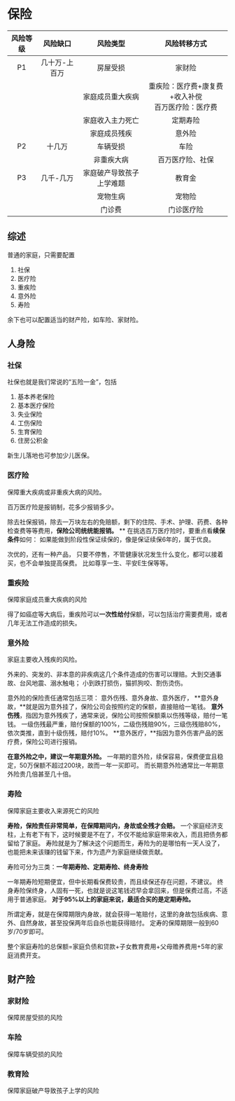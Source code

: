 # 保险

| 风险等级 |   风险缺口    |         风险类型         |                      风险转移方式                      |
| :------: | :-----------: | :----------------------: | :----------------------------------------------------: |
|    P1    | 几十万-上百万 |         房屋受损         |                         家财险                         |
|          |               |     家庭成员重大疾病     | 重疾险：医疗费+康复费+收入补傥 <br> 百万医疗险：医疗费 |
|          |               |     家庭收入主力死亡     |                        定期寿险                        |
|          |               |       家庭成员残疾       |                         意外险                         |
|    P2    |    十几万     |         车辆受损         |                          车险                          |
|          |               |        非重疾大病        |                    百万医疗险、社保                    |
|    P3    |   几千-几万   | 家庭破产导致孩子上学难题 |                         教育金                         |
|          |               |         宠物生病         |                         宠物险                         |
|          |               |          门诊费          |                       门诊医疗险                       |

## 综述

普通的家庭，只需要配置

1. 社保
2. 医疗险
3. 重疾险
4. 意外险
5. 寿险

余下也可以配置适当的财产险，如车险、家财险。

## 人身险

### 社保

社保也就是我们常说的“五险一金”，包括

1. 基本养老保险
2. 基本医疗保险
3. 失业保险
4. 工伤保险
5. 生育保险
6. 住房公积金



新生儿落地也可参加少儿医保。

### 医疗险

保障重大疾病或非重疾大病的风险。

百万医疗险是报销制，花多少报销多少。

除去社保报销，除去一万块左右的免赔额，剩下的住院、手术、护理、药费、各种检查费等等费用，**保险公司统统能报销。**
**
在挑选百万医疗险时，要重点看**续保条件**如何：
如果能做到阶段性保证续保的，像是保证续保6年的，属于优良。

次优的，还有一种产品，
只要不停售，不管健康状况发生什么变化，都可以接着买，也不会单独提高保费。
比如尊享一生、平安E生保等等。

### 重疾险

保障家庭成员重大疾病的风险

得了如癌症等大病后，重疾险可以**一次性给付**保额，可以包括治疗需要费用，或者几年无法工作造成的损失。

### 意外险

家庭主要收入残疾的风险。

外来的、突发的、非本意的非疾病这几个条件造成的伤害可以理赔。大到交通事故、台风地震、溺水触电； 小到跌打损伤，猫抓狗咬、割伤烫伤。

意外险的保险责任通常包括三项：
意外伤残、意外身故、意外医疗，
**意外身故，**就是因为意外挂了，保险公司会按照约定的保额，直接赔给一笔钱。
**意外伤残**，指因为意外残疾了，通常来说，保险公司按照保额乘以伤残等级，赔付一笔钱。
一级伤残最严重，赔付保额的100%，二级伤残赔90%，三级伤残赔80%，依次类推，直到十级伤残，赔付10%。
**意外医疗，**指因为意外伤害产品的医疗费，保险公司进行报销。

**在意外险之中，建议一年期意外险。**
一年期的意外险，续保容易，保费便宜且稳定，50万保额不超过200块，故而一年一买即可。
而长期意外险通常比一年期意外险贵几倍甚至几十倍。

### 寿险

保障家庭主要收入来源死亡的风险

**寿险，保险责任非常简单，在保障期间内，身故或全残才会赔。**
一个家庭经济支柱，上有老下有下，这时候要是不在了，不仅不能给家庭带来收入，而且把债务都留给了家庭。
寿险就是为了解决这个问题而生，寿险为的是哪怕有一天人没了，也能把未来该赚的钱留下来，作为遗产为家庭继续做贡献。

寿险可分为三类：**一年期寿险、定期寿险、终身寿险**

一年期寿险短期便宜，但中长期看保费较贵，而且续保还存在问题，不建议。
终身寿险保终身，人固有一死，也就是说这笔钱迟早会拿回来，但是保费过高，不适用于普通家庭。
**对于95%以上的家庭来说，最适合买的是定期寿险。**

所谓定寿，就是在保障期限内身故，就会获得一笔赔付，这里的身故包括疾病、意外、自然身故，甚至投保两年后自杀也能获得赔付。
定寿的保障期限一般到60岁/70岁即可。

整个家庭寿险的总保额=家庭负债和贷款+子女教育费用+父母赡养费用+5年的家庭消费开支。

## 财产险

### 家财险

保障房屋受损的风险

### 车险

保障车辆受损的风险

### 教育险

保障家庭破产导致孩子上学的风险
